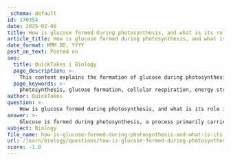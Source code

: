 ```yaml
---
_schema: default
id: 170354
date: 2025-02-06
title: How is glucose formed during photosynthesis, and what is its role in cellular respiration?
article_title: How is glucose formed during photosynthesis, and what is its role in cellular respiration?
date_format: MMM DD, YYYY
post_on_text: Posted on
seo:
  title: QuickTakes | Biology
  page_description: >-
    This content explains the formation of glucose during photosynthesis and its critical role in cellular respiration, highlighting the processes involved and their significance in energy dynamics within ecosystems.
  page_keywords: >-
    photosynthesis, glucose formation, cellular respiration, energy storage, chemical energy, autotrophs, light energy, organic compounds, ATP production, glycolysis, Krebs cycle, electron transport chain, energy dynamics, ecosystems, mitochondria
author: QuickTakes
question: >-
    How is glucose formed during photosynthesis, and what is its role in cellular respiration?
answer: >-
    Glucose is formed during photosynthesis, a process primarily carried out by autotrophs such as plants, algae, and some bacteria. During photosynthesis, these organisms convert light energy from the sun into chemical energy stored in glucose. The process involves the absorption of carbon dioxide (CO₂) from the atmosphere and water (H₂O) from the soil, using sunlight to drive the chemical reactions that produce glucose (C₆H₁₂O₆) and oxygen (O₂). The overall chemical equation for photosynthesis can be summarized as:\n\n$$\n6CO_2 + 6H_2O + \text{light energy} \rightarrow C_6H_{12}O_6 + 6O_2\n$$\n\nThe glucose produced serves as a primary energy source for living organisms. It is a crucial molecule in the energy dynamics of ecosystems, as it not only provides energy but also serves as a building block for other organic compounds.\n\nIn cellular respiration, glucose is broken down to release the stored chemical energy in the form of adenosine triphosphate (ATP), which is used by cells for various functions. This process occurs in the mitochondria and cytoplasm of cells and can be summarized by the following chemical equation:\n\n$$\nC_6H_{12}O_6 + 6O_2 \rightarrow 6CO_2 + 6H_2O + \text{energy (ATP)}\n$$\n\nCellular respiration consists of three main stages: glycolysis, the Krebs cycle, and the electron transport chain. During these stages, glucose is oxidized, and the energy released is captured in the form of ATP, which is essential for cellular activities.\n\nIn summary, glucose plays a vital role in both photosynthesis and cellular respiration. It is synthesized during photosynthesis and serves as a key energy source that is subsequently broken down during cellular respiration to produce ATP, thereby sustaining life processes in organisms. The interconnection between these two processes is fundamental to the flow of energy and the cycling of matter in ecosystems.
subject: Biology
file_name: how-is-glucose-formed-during-photosynthesis-and-what-is-its-role-in-cellular-respiration.md
url: /learn/biology/questions/how-is-glucose-formed-during-photosynthesis-and-what-is-its-role-in-cellular-respiration
score: -1.0
---
```


&nbsp;